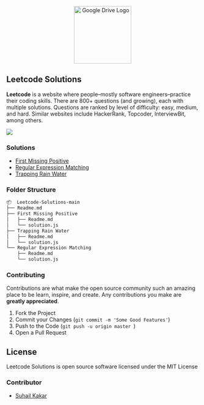 

<p align="center">
    <img width="150" height="auto" src="https://leetcode.com/static/images/LeetCode_logo.png" alt="Google Drive Logo" />
</p>


## Leetcode Solutions
**Leetcode** is a website where people–mostly software engineers–practice their coding skills. There are 800+ questions (and growing), each with multiple solutions. Questions are ranked by level of difficulty: easy, medium, and hard. Similar websites include HackerRank, Topcoder, InterviewBit, among others.

 <img src="https://i.ibb.co/SvKsBFF/screely-1624464192696.png" />

### Solutions 

 - [First Missing Positive](https://github.com/suhailkakar/Leetcode-Solutions/tree/main/First%20Missing%20Positive)
 - [Regular Expression Matching](https://github.com/suhailkakar/Leetcode-Solutions/tree/main/Regular%20Expression%20Matching)
 - [Trapping Rain Water](https://github.com/suhailkakar/Leetcode-Solutions/tree/main/Trapping%20Rain%20Water)

### Folder Structure 

```bash 
📦  Leetcode-Solutions-main
├── Readme.md
├── First Missing Positive
│   ├── Readme.md
│   └── solution.js
├── Trapping Rain Water
│   ├── Readme.md
│   └── solution.js
└── Regular Expression Matching
    ├── Readme.md
    └── solution.js
```

### Contributing

Contributions are what make the open source community such an amazing place to be learn, inspire, and create. Any contributions you make are **greatly appreciated**.

1. Fork the Project
3. Commit your Changes (`git commit -m 'Some Good Features'`)
4. Push to the Code (`git push -u origin master `)
5. Open a Pull Request

## License

Leetcode Solutions is open source software licensed under the MIT License

### Contributor

* [Suhail Kakar](https://suhailkakar.com)
